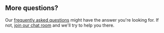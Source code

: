 ---
---

## More questions?

Our [frequently asked questions](/docs/about/faq/) might have the answer you're looking for. 
If not, [join our chat room](https://gitter.im/freesewing/freesewing) and we'll try to help you there.
